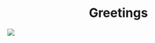 
<h1 align="center"">Greetings</h1>
 <img   src="https://img.freepik.com/free-photo/adorable-looking-kitten-with-yarn_23-2150886292.jpg?semt=ais_hybrid">


